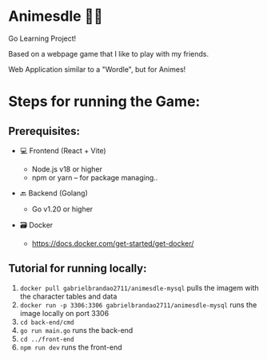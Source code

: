 # Animesdle 🥷🍜
Go Learning Project!

Based on a webpage game that I like to play with my friends.

Web Application similar to a "Wordle", but for Animes!

# Steps for running the Game:

## Prerequisites:
* 💻 Frontend (React + Vite)
    - Node.js v18 or higher
    - npm or yarn – for package managing..

* 🔙 Backend (Golang)
    - Go v1.20 or higher

* 🗃️ Docker
    - https://docs.docker.com/get-started/get-docker/

## Tutorial for running locally:
1. `docker pull gabrielbrandao2711/animesdle-mysql` pulls the imagem with the character tables and data
2. `docker run -p 3306:3306 gabrielbrandao2711/animesdle-mysql` runs the image locally on port 3306
3. `cd back-end/cmd`
4. `go run main.go` runs the back-end
5. `cd ../front-end`
6. `npm run dev` runs the front-end
